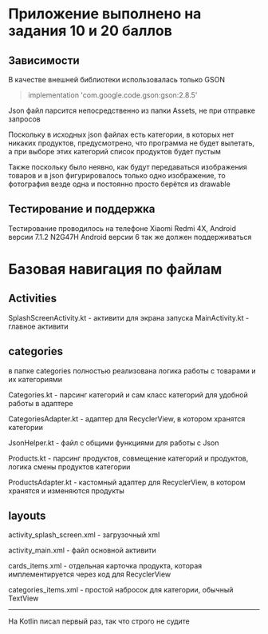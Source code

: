 # Приложение выполнено на задания 10 и 20 баллов

## Зависимости
В качестве внешней библиотеки использовалась только GSON
> implementation 'com.google.code.gson:gson:2.8.5'

Json файл парсится непосредственно из папки Assets, не при отправке запросов


Поскольку в исходных json файлах есть категории, в которых нет никаких продуктов, предусмотрено, что программа не будет вылетать, а при выборе этих категорий список продуктов будет пустым

Также поскольку было неявно, как будут передаваться изображения товаров и в json фигурировалось только одно изображение, то фотография везде одна и постоянно просто берётся из drawable

## Тестирование и поддержка
Тестирование проводилось на телефоне Xiaomi Redmi 4X, Android версии 7.1.2 N2G47H
Android версии 6 так же должен поддерживаться


# Базовая навигация по файлам
## Activities
SplashScreenActivity.kt - активити для экрана запуска
MainActivity.kt - главное активити

## categories
в папке categories полностью реализована логика работы с товарами и их категориями

Categories.kt - парсинг категорий и сам класс категорий для удобной работы в адаптере

CategoriesAdapter.kt - адаптер для RecyclerView, в котором хранятся категории


JsonHelper.kt - файл с общими функциями для работы с Json

Products.kt - парсинг продуктов, совмещение категорий и продуктов, логика смены продуктов категории

ProductsAdapter.kt - кастомный адаптер для RecyclerView, в котором хранятся и изменяются продукты

## layouts
activity_splash_screen.xml - загрузочный xml

activity_main.xml - файл основной активити

cards_items.xml - отдельная карточка продукта, которая имплементируется через код для RecyclerView

categories_items.xml - простой набросок для категории, обычный TextView

---

На Kotlin писал первый раз, так что строго не судите
